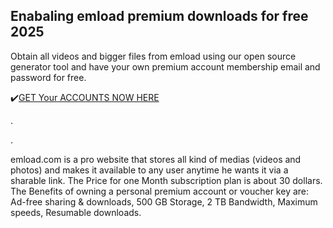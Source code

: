 ## Enabaling emload premium downloads for free 2025

Obtain all videos and bigger files from emload using our open source generator tool and have your own premium account membership email and password for free.

✔️[GET Your ACCOUNTS NOW HERE](http://4free.cyou/to/emload)

.

.

emload.com is a pro website that stores all kind of medias (videos and photos) and makes it available to any user anytime he wants it via a sharable link.
The Price for one Month subscription plan is about 30 dollars. The Benefits of owning a personal premium account or voucher key are:
Ad-free sharing & downloads,
500 GB Storage,
2 TB Bandwidth,
Maximum speeds,
Resumable downloads.
